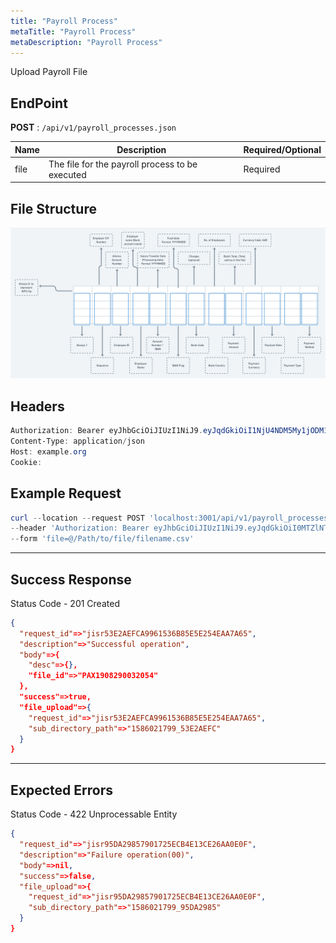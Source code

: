 ```yaml
---
title: "Payroll Process"
metaTitle: "Payroll Process"
metaDescription: "Payroll Process"
---
```


Upload Payroll File

## EndPoint
**POST** : `/api/v1/payroll_processes.json`

Name                                   | Description                                 | Required/Optional
-------------------------------------- | ------------------------------------------- | ------------------------
file | The file for the payroll process to be executed      | Required

## File Structure

![File Structure Sample](./file_structure_sample.png)
## Headers
```powershell
Authorization: Bearer eyJhbGciOiJIUzI1NiJ9.eyJqdGkiOiI1NjU4NDM5My1jODM1LTQ4N2MtOTI3MS1mMmVkOWZiZDJhYTAiLCJzdWIiOiI5Iiwic2NwIjoiYWNjb3VudCIsImF1ZCI6bnVsbCwiaWF0IjoxNTkwOTE5MDk4LCJleHAiOjE1OTA5MTkzOTh9.5ibcQqGhu-_Jdn7KObfPY_0H3wLh3GXTVfMAceJO98w
Content-Type: application/json
Host: example.org
Cookie:
```
## Example Request

```powershell
curl --location --request POST 'localhost:3001/api/v1/payroll_processes.json' \
--header 'Authorization: Bearer eyJhbGciOiJIUzI1NiJ9.eyJqdGkiOiI0MTZlNTk0NC01OWZmLTRkNjItOTQ4Ni0yMzgxODE4ZTkzMzUiLCJzdWIiOiI0Iiwic2NwIjoiYWNjb3VudCIsImF1ZCI6bnVsbCwiaWF0IjoxNTk1MjUwNjgyLCJleHAWEEDF1OTUyNTA5ODJ9.W_n4Iks62McaYt1KNhBHxkopcq2eGmivtVoVAosTvOk' \
--form 'file=@/Path/to/file/filename.csv'
```

--------------------------------------------------------------------------------

## Success Response

Status Code - 201 Created

```json
{
  "request_id"=>"jisr53E2AEFCA9961536B85E5E254EAA7A65",
  "description"=>"Successful operation",
  "body"=>{
    "desc"=>{},
    "file_id"=>"PAX1908290032054"
  },
  "success"=>true,
  "file_upload"=>{
    "request_id"=>"jisr53E2AEFCA9961536B85E5E254EAA7A65",
    "sub_directory_path"=>"1586021799_53E2AEFC"
  }
}
```

--------------------------------------------------------------------------------

## Expected Errors
Status Code - 422 Unprocessable Entity

```json
{
  "request_id"=>"jisr95DA29857901725ECB4E13CE26AA0E0F",
  "description"=>"Failure operation(00)",
  "body"=>nil,
  "success"=>false,
  "file_upload"=>{
    "request_id"=>"jisr95DA29857901725ECB4E13CE26AA0E0F",
    "sub_directory_path"=>"1586021799_95DA2985"
  }
}
```